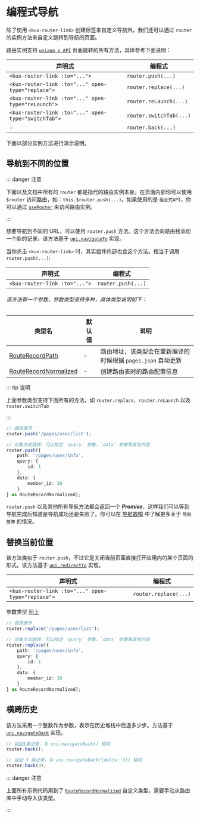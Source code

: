 # 编程式导航

除了使用 `<kux-router-link>` 创建标签来自定义导航外，我们还可以通过 `router` 的实例方法来自定义跳转到导航的页面。

路由实例支持 [`uniapp x API`](https://doc.dcloud.net.cn/uni-app-x/api/) 页面跳转的所有方法，具体参考下面说明：

| 声明式                                               | 编程式                |
|---------------------------------------------------|--------------------|
| `<kux-router-link :to="...">`                     | `router.push(...)` |
| `<kux-router-link :to="..." open-type="replace">` | `router.replace(...)` |
| `<kux-router-link :to="..." open-type="reLaunch">` | `router.reLaunch(...)` |
| `<kux-router-link :to="..." open-type="switchTab">` | `router.switchTab(...)` |
| - | `router.back(...)` |

下面以部分实例方法进行演示说明。

## 导航到不同的位置

::: danger 注意

下面以及文档中所有的 `router` 都是指代的路由实例本身。在页面内部你可以使用 `$router` 访问路由，如：`this.$router.push(...)`。如果使用的是 `组合式API`，你可以通过 [`useRouter`](/guide/advanced/composition-api) 来访问路由实例。

:::

想要导航到不同的 URL，可以使用 `router.push` 方法。这个方法会向路由栈添加一个新的记录。该方法基于 [`uni.navigateTo`](https://doc.dcloud.net.cn/uni-app-x/api/navigator.html#navigateto) 实现。

当你点击 `<kux-router-link>` 时，其实组件内部也会这个方法。相当于调用 `router.push(...)`:

| 声明式                           | 编程式                |
|-------------------------------|--------------------|
| `<kux-router-link :to="...">` | `router.push(...)` |

###### 该方法有一个参数，参数类型支持多种，具体类型说明如下：

| 类型名                                                | 默认值 | 说明                                    |
|----------------------------------------------------|-----|---------------------------------------|
| [RouteRecordPath](/api/interfaces/RouteRecordPath) | -   | 路由地址，该类型会在重新编译的时候根据 `pages.json` 自动更新 |
| [RouteRecordNormalized](/api/interfaces/RouteRecordNormalized)          | -   | 创建路由表时的路由配置信息                         |

::: tip 说明

上面参数类型支持下面所有的方法，如 `router.replace`、`router.reLaunch` 以及 `router.switchTab`

:::

```ts
// 路径直传
router.push('/pages/user/list');

// 对象方式跳转，可以指定 `query` 参数，`data` 参数等其他内容
router.push({
    path: '/pages/user/info',
    query: {
        id: 1
    },
    data: {
        member_id: 30
    }
} as RouteRecordNormalized);
```

`router.push` 以及其他所有导航方法都会返回一个 ***Promise***，这样我们可以等到导航完成后知道是导航成功还是失败了。你可以在 [导航故障](/guide/advanced/navigation-failures) 中了解更多关于 `导航故障` 的情况。

## 替换当前位置

该方法类似于 `router.push`，不过它是关闭当前页面直接打开应用内的某个页面的形式。该方法基于 [`uni.redirectTo`](https://doc.dcloud.net.cn/uni-app-x/api/navigator.html#redirectto) 实现。

| 声明式                                               | 编程式                   |
|---------------------------------------------------|-----------------------|
| `<kux-router-link :to="..." open-type="replace">` | `router.replace(...)` |

参数类型 [同上](#该方法有一个参数-参数类型支持多种-具体类型说明如下)

```ts
// 路径直传
router.replace('/pages/user/list');

// 对象方式跳转，可以指定 `query` 参数，`data` 参数等其他内容
router.replace({
    path: '/pages/user/info',
    query: {
        id: 1
    },
    data: {
        member_id: 30
    }
} as RouteRecordNormalized);
```

## 横跨历史
该方法采用一个整数作为参数，表示在历史堆栈中后退多少步。方法基于 [`uni.navigateBack`](https://doc.dcloud.net.cn/uni-app-x/api/navigator.html#navigateback) 实现。

```ts
// 返回1条记录，与 uni.navigateBack() 相同
router.back();

// 返回 3 条记录，与 uni.navigateBack({delta: 3}) 相同
router.back(3);
```

::: danger 注意

上面所有示例代码用到了 [`RouteRecordNormalized`](/api/interfaces/RouteRecordNormalized) 自定义类型，需要手动从路由库中手动导入该类型。

:::
